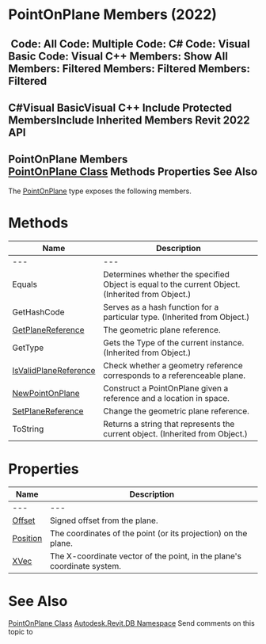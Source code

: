 # PointOnPlane Members (2022)

﻿
 Code: All Code: Multiple Code: C# Code: Visual Basic Code: Visual C++  Members: Show All Members: Filtered Members: Filtered Members: Filtered   
---  
C#Visual BasicVisual C++
Include Protected MembersInclude Inherited Members
Revit 2022 API  
---  
PointOnPlane Members  
[PointOnPlane Class](ca9299cc-2931-1a63-cacb-a41f20baf7f1.md "PointOnPlane Class") Methods Properties See Also  
---  
The [PointOnPlane](ca9299cc-2931-1a63-cacb-a41f20baf7f1.md "PointOnPlane Class") type exposes the following members.
# Methods
| Name | Description |
| --- | --- |
| --- | --- | --- |
| Equals | Determines whether the specified Object is equal to the current Object. (Inherited from Object.) |
| GetHashCode | Serves as a hash function for a particular type.  (Inherited from Object.) |
| [GetPlaneReference](350a732d-2bf3-800e-8548-6f3ef59a3392.md "GetPlaneReference Method") | The geometric plane reference. |
| GetType | Gets the Type of the current instance. (Inherited from Object.) |
| [IsValidPlaneReference](34870b48-bc69-93f8-cdb9-e80e015dc237.md "IsValidPlaneReference Method") | Check whether a geometry reference corresponds to a referenceable plane. |
| [NewPointOnPlane](9426acbb-e021-d7b4-06ec-98a902420273.md "NewPointOnPlane Method") | Construct a PointOnPlane given a reference and a location in space. |
| [SetPlaneReference](44adcf08-cbba-6338-5c4f-d70cc78b447a.md "SetPlaneReference Method") | Change the geometric plane reference. |
| ToString | Returns a string that represents the current object. (Inherited from Object.) |

# Properties
| Name | Description |
| --- | --- |
| --- | --- | --- |
| [Offset](d118d5c7-a844-1d7c-9746-0af3c4d8e1a5.md "Offset Property") | Signed offset from the plane. |
| [Position](9795d810-f2f7-457e-e280-c4421ef68584.md "Position Property") | The coordinates of the point (or its projection) on the plane. |
| [XVec](74834354-a59c-1030-588c-003bf8477fc1.md "XVec Property") | The X-coordinate vector of the point, in the plane's coordinate system. |

# See Also
[PointOnPlane Class](ca9299cc-2931-1a63-cacb-a41f20baf7f1.md "PointOnPlane Class")
[Autodesk.Revit.DB Namespace](87546ba7-461b-c646-cbb1-2cb8f5bff8b2.md "Autodesk.Revit.DB Namespace")
Send comments on this topic to 